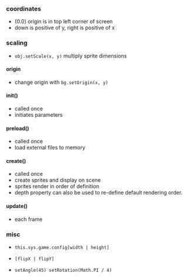 
### coordinates

- (0.0) origin is in top left corner of screen
- down is positive of y, right is positive of x

### scaling

- `obj.setScale(x, y)` multiply sprite dimensions

#### origin

- change origin with `bg.setOrigin(x, y)`

#### init()

- called once
- initiates parameters

#### preload()

- called once
- load external files to memory

#### create()

- called once
- create sprites and display on scene
- sprites render in order of definition
- depth property can also be used to re-define default rendering order.

#### update()

- each frame

### misc

- `this.sys.game.config[width | height]`

- `[flipX | flipY]`
- `setAngle(45) setRotation(Math.PI / 4)`
